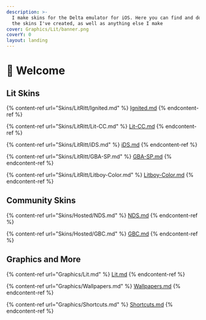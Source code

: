```yaml
---
description: >-
  I make skins for the Delta emulator for iOS. Here you can find and download
  the skins I've created, as well as anything else I make
cover: Graphics/Lit/banner.png
coverY: 0
layout: landing
---
```


# 🌈 Welcome

## Lit Skins

{% content-ref url="Skins/LitRitt/Ignited.md" %}
[Ignited.md](Skins/LitRitt/Ignited.md)
{% endcontent-ref %}

{% content-ref url="Skins/LitRitt/Lit-CC.md" %}
[Lit-CC.md](Skins/LitRitt/Lit-CC.md)
{% endcontent-ref %}

{% content-ref url="Skins/LitRitt/iDS.md" %}
[iDS.md](Skins/LitRitt/iDS.md)
{% endcontent-ref %}

{% content-ref url="Skins/LitRitt/GBA-SP.md" %}
[GBA-SP.md](Skins/LitRitt/GBA-SP.md)
{% endcontent-ref %}

{% content-ref url="Skins/LitRitt/Litboy-Color.md" %}
[Litboy-Color.md](Skins/LitRitt/Litboy-Color.md)
{% endcontent-ref %}

## Community Skins

{% content-ref url="Skins/Hosted/NDS.md" %}
[NDS.md](Skins/Hosted/NDS.md)
{% endcontent-ref %}

{% content-ref url="Skins/Hosted/GBC.md" %}
[GBC.md](Skins/Hosted/GBC.md)
{% endcontent-ref %}

## Graphics and More

{% content-ref url="Graphics/Lit.md" %}
[Lit.md](Graphics/Lit.md)
{% endcontent-ref %}

{% content-ref url="Graphics/Wallpapers.md" %}
[Wallpapers.md](Graphics/Wallpapers.md)
{% endcontent-ref %}

{% content-ref url="Graphics/Shortcuts.md" %}
[Shortcuts.md](Graphics/Shortcuts.md)
{% endcontent-ref %}
